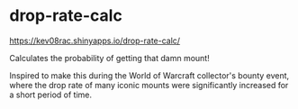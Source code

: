# drop-rate-calc
https://kev08rac.shinyapps.io/drop-rate-calc/

Calculates the probability of getting that damn mount!

Inspired to make this during the World of Warcraft collector's bounty event, where 
the drop rate of many iconic mounts were significantly increased for a short period of time.

